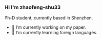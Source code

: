 ### Hi I'm zhaofeng-shu33

Ph-D student, currently based in Shenzhen.

- 🔭 I’m currently working on my paper.
- 🌱 I’m currently learning foreign languages.

<!--[![Anurag's GitHub stats](https://github-readme-stats.vercel.app/api?username=zhaofeng-shu33)](https://github.com/anuraghazra/github-readme-stats)-->
